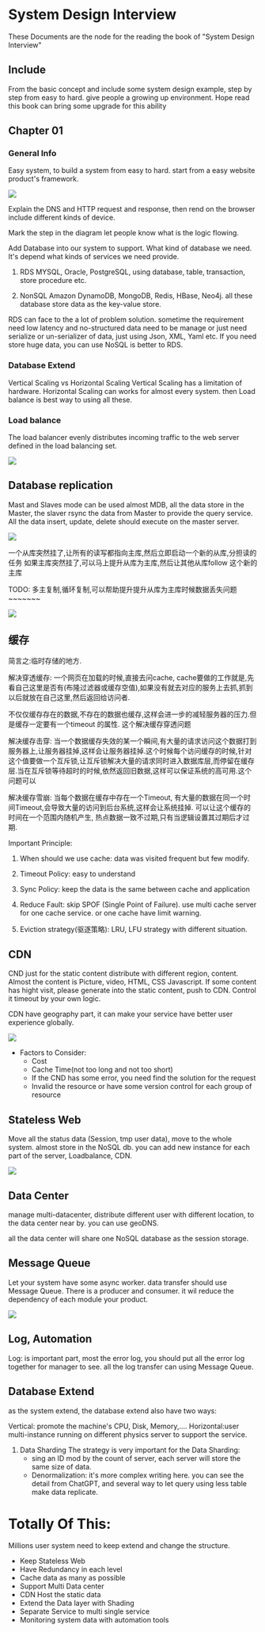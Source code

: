 # System Design Interview

These Documents are the node for the reading the book of "System Design Interview"

## Include

From the basic concept and include some system design example, step by step from easy to hard. give people a growing up environment.
Hope read this book can bring some upgrade for this ability

## Chapter 01

### General Info

Easy system, to build a system from easy to hard. start from a easy website product's framework.

<img src=image01.avif>

Explain the DNS and HTTP request and response, then rend on the browser include different kinds of device.

Mark the step in the diagram let people know what is the logic flowing.

Add Database into our system to support. What kind of database we need. It's depend what kinds of services we need provide.

1. RDS
    MYSQL, Oracle, PostgreSQL, using database, table, transaction, store procedure etc.

2. NonSQL
    Amazon DynamoDB, MongoDB, Redis, HBase, Neo4j. all these database store data as the key-value store.

RDS can face to the a lot of problem solution. sometime the requirement need low latency and no-structured data need to be manage or just need serialize or un-serializer of data, just using Json, XML, Yaml etc.
If you need store huge data, you can use NoSQL is better to RDS.

### Database Extend

Vertical Scaling vs Horizontal Scaling
Vertical Scaling has a limitation of hardware.
Horizontal Scaling can works for almost every system. then Load balance is best way to using all these.

### Load balance

The load balancer evenly distributes incoming traffic to the web server defined in the load balancing set.

<img src=image02.avif>

## Database replication

Mast and Slaves mode can be used almost MDB, all the data store in the Master, the slaver rsync the data from Master to provide the query service.
All the data insert, update, delete should execute on the master server.

<img src=image03.avif>

一个从库突然挂了,让所有的读写都指向主库,然后立即启动一个新的从库,分担读的任务
如果主库突然挂了,可以马上提升从库为主库,然后让其他从库follow 这个新的主库

TODO: 多主复制,循环复制,可以帮助提升提升从库为主库时候数据丢失问题~~~~~~~

<img src=image04.jpeg>


## 缓存

简言之:临时存储的地方.

解决穿透缓存: 一个网页在加载的时候,直接去问cache, cache要做的工作就是,先看自己这里是否有(布隆过滤器或缓存空值),如果没有就去对应的服务上去抓,抓到以后就放在自己这里,然后返回给访问者.

不仅仅缓存存在的数据,不存在的数据也缓存,这样会进一步的减轻服务器的压力.但是缓存一定要有一个timeout 的属性. 这个解决缓存穿透问题

解决缓存击穿: 当一个数据缓存失效的某一个瞬间,有大量的请求访问这个数据打到服务器上,让服务器挂掉,这样会让服务器挂掉.这个时候每个访问缓存的时候,针对这个值要做一个互斥锁,让互斥锁解决大量的请求同时进入数据库层,而停留在缓存层.当在互斥锁等待超时的时候,依然返回旧数据,这样可以保证系统的高可用.这个问题可以

解决缓存雪崩: 当每个数据在缓存中存在一个Timeout, 有大量的数据在同一个时间Timeout,会导致大量的访问到后台系统,这样会让系统挂掉. 可以让这个缓存的时间在一个范围内随机产生, 热点数据一致不过期,只有当逻辑设置其过期后才过期.

Important Principle:

1. When should we use cache: data was visited frequent but few modify.
2. Timeout Policy: easy to understand
3. Sync Policy: keep the data is the same between cache and application
4. Reduce Fault: skip SPOF (Single Point of Failure). use multi cache server for one cache service. or one cache have limit warning.

5. Eviction strategy(驱逐策略): LRU, LFU strategy with different situation.


## CDN

CND just for the static content distribute with different region, content.
Almost the content is Picture, video, HTML, CSS Javascript.
If some content has hight visit, please generate into the static content, push to CDN. Control it timeout by your own logic.

CDN have geography part, it can make your service have better user experience globally.

<img src=image05.jpeg>

* Factors to Consider: 
    * Cost
    * Cache Time(not too long and not too short) 
    * If the CND has some error, you need find the solution for the request 
    * Invalid the resource or have some version control for each group of resource

## Stateless Web

Move all the status data (Session, tmp user data), move to the whole system. almost store in the NoSQL db. you can add new instance for each part of the server, Loadbalance, CDN.

<img src=image06.jpeg>


## Data Center

manage multi-datacenter, distribute different user with different location, to the data center near by. you can use geoDNS.

all the data center will share one NoSQL database as the session storage.



## Message Queue

Let your system have some async worker. data transfer should use Message Queue. There is a producer and consumer.
it wil reduce the dependency of each module your product. 

<img src=image07.jpeg>

## Log, Automation

Log: is important part, most the error log, you should put all the error log together for manager to see. all the log transfer can using Message Queue.

## Database Extend

as the system extend, the database extend also have two ways:

Vertical: promote the machine's CPU, Disk, Memory,....
Horizontal:user multi-instance running on different physics server to support the service.

1. Data Sharding
The strategy is very important for the Data Sharding:
    * sing an ID mod by the count of server, each server will store the same size of data.
    * Denormalization: it's more complex writing here. you can see the detail from ChatGPT, and several way to let query using less table make data replicate.

# Totally Of This:

Millions user system need to keep extend and change the structure.

* Keep Stateless Web
* Have Redundancy in each level
* Cache data as many as possible
* Support Multi Data center
* CDN Host the static data
* Extend the Data layer with Shading
* Separate Service to multi single service
* Monitoring system data with automation tools





